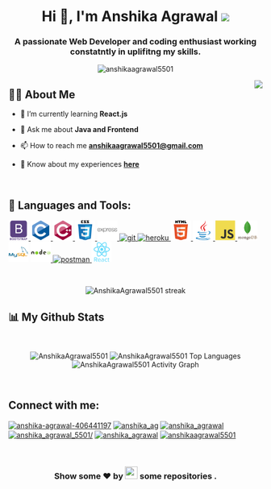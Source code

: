 <h1 align="center">Hi 👋, I'm Anshika Agrawal <img src="https://media.giphy.com/media/ujrj9aoOdNvXO/giphy.gif" width="75"></h1>
<h3 align="center">A passionate Web Developer and coding enthusiast working constatntly in uplifitng my skills.</h3>

<p align="center"> <img src="https://komarev.com/ghpvc/?username=anshikaagrawal5501&label=Profile%20views&color=0e75b6&style=flat" alt="anshikaagrawal5501" /> </p>

<img align="right" src="https://cdn.dribbble.com/users/5448869/screenshots/11964344/media/7c1a55db92d1d015c51ad7595a2b82ff.png?compress=1&resize=400x300">

## 🙋‍♂️ About Me

- 🌱 I’m currently learning **React.js**

- 💬 Ask me about **Java and Frontend**

- 📫 How to reach me **anshikaagrawal5501@gmail.com**

- 📄 Know about my experiences **[here](https://drive.google.com/file/d/1zDDUSt03Bgm42WX9X3Zr60PE1309M67G/view?usp=sharing)**

<br>

## 🚀 Languages and Tools:

<p align="left"> <a href="https://getbootstrap.com" target="_blank"> <img src="https://raw.githubusercontent.com/devicons/devicon/master/icons/bootstrap/bootstrap-plain-wordmark.svg" alt="bootstrap" width="40" height="40"/> </a> <a href="https://www.cprogramming.com/" target="_blank"> <img src="https://raw.githubusercontent.com/devicons/devicon/master/icons/c/c-original.svg" alt="c" width="40" height="40"/> </a> <a href="https://www.w3schools.com/cpp/" target="_blank"> <img src="https://raw.githubusercontent.com/devicons/devicon/master/icons/cplusplus/cplusplus-original.svg" alt="cplusplus" width="40" height="40"/> </a> <a href="https://www.w3schools.com/css/" target="_blank"> <img src="https://raw.githubusercontent.com/devicons/devicon/master/icons/css3/css3-original-wordmark.svg" alt="css3" width="40" height="40"/> </a> <a href="https://expressjs.com" target="_blank"> <img src="https://raw.githubusercontent.com/devicons/devicon/master/icons/express/express-original-wordmark.svg" alt="express" width="40" height="40"/> </a> <a href="https://git-scm.com/" target="_blank"> <img src="https://www.vectorlogo.zone/logos/git-scm/git-scm-icon.svg" alt="git" width="40" height="40"/> </a> <a href="https://heroku.com" target="_blank"> <img src="https://www.vectorlogo.zone/logos/heroku/heroku-icon.svg" alt="heroku" width="40" height="40"/> </a> <a href="https://www.w3.org/html/" target="_blank"> <img src="https://raw.githubusercontent.com/devicons/devicon/master/icons/html5/html5-original-wordmark.svg" alt="html5" width="40" height="40"/> </a> <a href="https://www.java.com" target="_blank"> <img src="https://raw.githubusercontent.com/devicons/devicon/master/icons/java/java-original.svg" alt="java" width="40" height="40"/> </a> <a href="https://developer.mozilla.org/en-US/docs/Web/JavaScript" target="_blank"> <img src="https://raw.githubusercontent.com/devicons/devicon/master/icons/javascript/javascript-original.svg" alt="javascript" width="40" height="40"/> </a> <a href="https://www.mongodb.com/" target="_blank"> <img src="https://raw.githubusercontent.com/devicons/devicon/master/icons/mongodb/mongodb-original-wordmark.svg" alt="mongodb" width="40" height="40"/> </a> <img src="https://raw.githubusercontent.com/devicons/devicon/master/icons/mysql/mysql-original-wordmark.svg" alt="mysql" width="40" height="40"/> </a> <a href="https://nodejs.org" target="_blank"> <img src="https://raw.githubusercontent.com/devicons/devicon/master/icons/nodejs/nodejs-original-wordmark.svg" alt="nodejs" width="40" height="40"/> </a> <a href="https://postman.com" target="_blank"> <img src="https://www.vectorlogo.zone/logos/getpostman/getpostman-icon.svg" alt="postman" width="40" height="40"/> </a> <a href="https://reactjs.org/" target="_blank"> <img src="https://raw.githubusercontent.com/devicons/devicon/master/icons/react/react-original-wordmark.svg" alt="react" width="40" height="40"/> </a> </p>

<br>

<p align="center">
        <img alt="AnshikaAgrawal5501 streak" src="https://github-readme-streak-stats.herokuapp.com/?user=AnshikaAgrawal5501&theme=black-ice&hide_border=true&stroke=0000&background=060A0CD0"/>
</p>

## 📊 My Github Stats

<br>

<p align="center" >
<img alt="AnshikaAgrawal5501" src="https://github-readme-stats.vercel.app/api?username=AnshikaAgrawal5501&show_icons=true&count_private=true&theme=react&hide_border=true&bg_color=0D1117" />
  <img alt="AnshikaAgrawal5501 Top Languages" src="https://github-readme-stats.vercel.app/api/top-langs/?username=AnshikaAgrawal5501&langs_count=8&count_private=true&layout=compact&theme=react&hide_border=true&bg_color=0D1117" />
  <br>
<img alt="AnshikaAgrawal5501 Activity Graph" src="https://activity-graph.herokuapp.com/graph?username=AnshikaAgrawal5501&bg_color=0D1117&color=5BCDEC&line=5BCDEC&point=FFFFFF&hide_border=true" />
</p>

<br>

## Connect with me:
<p align="left">
<a href="https://linkedin.com/in/anshika-agrawal-406441197" target="blank"><img align="center" src="https://raw.githubusercontent.com/rahuldkjain/github-profile-readme-generator/master/src/images/icons/Social/linked-in-alt.svg" alt="anshika-agrawal-406441197" height="30" width="40" /></a>
<a href="https://www.codechef.com/users/anshika_ag" target="blank"><img align="center" src="https://cdn.jsdelivr.net/npm/simple-icons@3.1.0/icons/codechef.svg" alt="anshika_ag" height="30" width="40" /></a>
<a href="https://www.hackerrank.com/anshika_agrawal" target="blank"><img align="center" src="https://raw.githubusercontent.com/rahuldkjain/github-profile-readme-generator/master/src/images/icons/Social/hackerrank.svg" alt="anshika_agrawal" height="30" width="40" /></a>
<a href="https://www.leetcode.com/anshika_agrawal_5501/" target="blank"><img align="center" src="https://raw.githubusercontent.com/rahuldkjain/github-profile-readme-generator/master/src/images/icons/Social/leet-code.svg" alt="anshika_agrawal_5501/" height="30" width="40" /></a>
<a href="https://www.hackerearth.com/@Anshika_Agrawal" target="blank"><img align="center" src="https://raw.githubusercontent.com/rahuldkjain/github-profile-readme-generator/master/src/images/icons/Social/hackerearth.svg" alt="anshika_agrawal" height="30" width="40" /></a>
<a href="https://auth.geeksforgeeks.org/user/anshikaagrawal5501" target="blank"><img align="center" src="https://raw.githubusercontent.com/rahuldkjain/github-profile-readme-generator/master/src/images/icons/Social/geeks-for-geeks.svg" alt="anshikaagrawal5501" height="30" width="40" /></a>
</p>

<br>
<h3 align="center">Show some ❤ by <img src="https://imgur.com/o7ncZFp.jpg" height=25px width=25px> some repositories .</h3>
